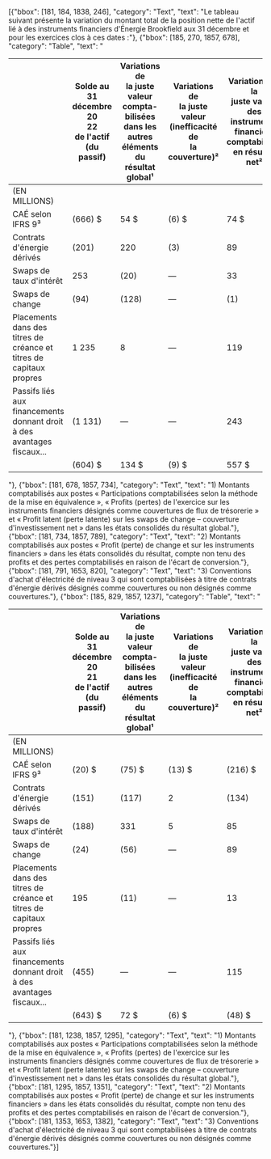 [{"bbox": [181, 184, 1838, 246], "category": "Text", "text": "Le tableau suivant présente la variation du montant total de la position nette de l'actif lié à des instruments financiers d'Énergie Brookfield aux 31 décembre et pour les exercices clos à ces dates :"}, {"bbox": [185, 270, 1857, 678], "category": "Table", "text": "<table><thead><tr><th></th><th>Solde au<br>31 décembre 20<br>22<br>de l'actif (du<br>passif)</th><th>Variations de<br>la juste valeur<br>compta-bilisées<br>dans les autres<br>éléments du<br>résultat global¹</th><th>Variations de<br>la juste valeur<br>(inefficacité de<br>la couverture)²</th><th>Variations de la<br>juste valeur des<br>instruments<br>financiers<br>comptabilisés<br>en résultat net²</th><th>Montants des<br>autres éléments<br>du résultat<br>global reclassés<br>en résultat</th><th>Acquisitions,<br>règlements<br>et autres</th><th>Profit (perte) de<br>change</th><th>Solde au<br>31 décembre 20<br>23 de l'actif (du<br>passif)</th></tr></thead><tbody><tr><td>(EN MILLIONS)</td><td></td><td></td><td></td><td></td><td></td><td></td><td></td><td></td></tr><tr><td>CAÉ selon IFRS 9³</td><td>(666) $</td><td>54 $</td><td>(6) $</td><td>74 $</td><td>13 $</td><td>(217) $</td><td>— $</td><td>(748) $</td></tr><tr><td>Contrats d'énergie dérivés</td><td>(201)</td><td>220</td><td>(3)</td><td>89</td><td>(110)</td><td>13</td><td>—</td><td>8</td></tr><tr><td>Swaps de taux d'intérêt</td><td>253</td><td>(20)</td><td>—</td><td>33</td><td>(90)</td><td>(47)</td><td>(1)</td><td>128</td></tr><tr><td>Swaps de change</td><td>(94)</td><td>(128)</td><td>—</td><td>(1)</td><td>—</td><td>(103)</td><td>—</td><td>(326)</td></tr><tr><td>Placements dans des titres de<br>créance et titres de capitaux propres</td><td>1 235</td><td>8</td><td>—</td><td>119</td><td>—</td><td>182</td><td>(4)</td><td>1 540</td></tr><tr><td>Passifs liés aux financements<br>donnant droit à des avantages fiscaux...</td><td>(1 131)</td><td>—</td><td>—</td><td>243</td><td>—</td><td>(867)</td><td>—</td><td>(1 755)</td></tr><tr><td></td><td>(604) $</td><td>134 $</td><td>(9) $</td><td>557 $</td><td>(187) $</td><td>(1 039) $</td><td>(5) $</td><td>(1 153) $</td></tr></tbody></table>"}, {"bbox": [181, 678, 1857, 734], "category": "Text", "text": "1) Montants comptabilisés aux postes « Participations comptabilisées selon la méthode de la mise en équivalence », « Profits (pertes) de l'exercice sur les instruments financiers désignés comme couvertures de flux de trésorerie » et « Profit latent (perte latente) sur les swaps de change – couverture d'investissement net » dans les états consolidés du résultat global."}, {"bbox": [181, 734, 1857, 789], "category": "Text", "text": "2) Montants comptabilisés aux postes « Profit (perte) de change et sur les instruments financiers » dans les états consolidés du résultat, compte non tenu des profits et des pertes comptabilisés en raison de l'écart de conversion."}, {"bbox": [181, 791, 1653, 820], "category": "Text", "text": "3) Conventions d'achat d'électricité de niveau 3 qui sont comptabilisées à titre de contrats d'énergie dérivés désignés comme couvertures ou non désignés comme couvertures."}, {"bbox": [185, 829, 1857, 1237], "category": "Table", "text": "<table><thead><tr><th></th><th>Solde au<br>31 décembre 20<br>21<br>de l'actif (du<br>passif)</th><th>Variations de<br>la juste valeur<br>compta-bilisées<br>dans les autres<br>éléments du<br>résultat global¹</th><th>Variations de<br>la juste valeur<br>(inefficacité de<br>la couverture)²</th><th>Variations de la<br>juste valeur des<br>instruments<br>financiers<br>comptabilisés<br>en résultat net²</th><th>Montants des<br>autres éléments<br>du résultat<br>global reclassés<br>en résultat</th><th>Acquisitions,<br>règlements<br>et autres</th><th>Profit (perte) de<br>change</th><th>Solde au<br>31 décembre 20<br>22 de l'actif (du<br>passif)</th></tr></thead><tbody><tr><td>(EN MILLIONS)</td><td></td><td></td><td></td><td></td><td></td><td></td><td></td><td></td></tr><tr><td>CAÉ selon IFRS 9³</td><td>(20) $</td><td>(75) $</td><td>(13) $</td><td>(216) $</td><td>22 $</td><td>(364) $</td><td>— $</td><td>(666) $</td></tr><tr><td>Contrats d'énergie dérivés</td><td>(151)</td><td>(117)</td><td>2</td><td>(134)</td><td>142</td><td>57</td><td>—</td><td>(201)</td></tr><tr><td>Swaps de taux d'intérêt</td><td>(188)</td><td>331</td><td>5</td><td>85</td><td>5</td><td>18</td><td>(3)</td><td>253</td></tr><tr><td>Swaps de change</td><td>(24)</td><td>(56)</td><td>—</td><td>89</td><td>—</td><td>(103)</td><td>—</td><td>(94)</td></tr><tr><td>Placements dans des titres de<br>créance et titres de capitaux propres</td><td>195</td><td>(11)</td><td>—</td><td>13</td><td>—</td><td>1 046</td><td>(8)</td><td>1 235</td></tr><tr><td>Passifs liés aux financements<br>donnant droit à des avantages fiscaux...</td><td>(455)</td><td>—</td><td>—</td><td>115</td><td>—</td><td>(791)</td><td>—</td><td>(1 131)</td></tr><tr><td></td><td>(643) $</td><td>72 $</td><td>(6) $</td><td>(48) $</td><td>169 $</td><td>(137) $</td><td>(11) $</td><td>(604) $</td></tr></tbody></table>"}, {"bbox": [181, 1238, 1857, 1295], "category": "Text", "text": "1) Montants comptabilisés aux postes « Participations comptabilisées selon la méthode de la mise en équivalence », « Profits (pertes) de l'exercice sur les instruments financiers désignés comme couvertures de flux de trésorerie » et « Profit latent (perte latente) sur les swaps de change – couverture d'investissement net » dans les états consolidés du résultat global."}, {"bbox": [181, 1295, 1857, 1351], "category": "Text", "text": "2) Montants comptabilisés aux postes « Profit (perte) de change et sur les instruments financiers » dans les états consolidés du résultat, compte non tenu des profits et des pertes comptabilisés en raison de l'écart de conversion."}, {"bbox": [181, 1353, 1653, 1382], "category": "Text", "text": "3) Conventions d'achat d'électricité de niveau 3 qui sont comptabilisées à titre de contrats d'énergie dérivés désignés comme couvertures ou non désignés comme couvertures."}]